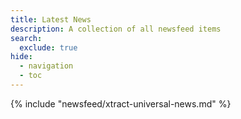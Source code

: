 ```yaml
---
title: Latest News
description: A collection of all newsfeed items
search:
  exclude: true
hide:
  - navigation
  - toc
---
```


{% include "newsfeed/xtract-universal-news.md" %}

### 